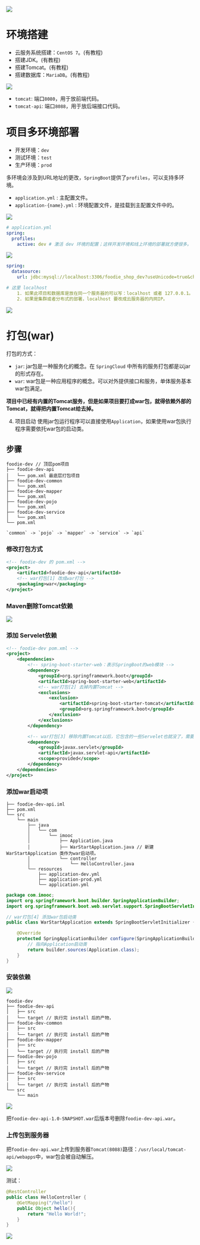 
<img src="/assets/images/classOne/cp1/04.png">

# 环境搭建

* 云服务系统搭建：`CentOS 7`。(有教程)
* 搭建JDK。(有教程)
* 搭建Tomcat。(有教程)
* 搭建数据库：`MariaDB`。(有教程)

<img src="/assets/images/classOne/cp1/25.png">

* `tomcat`: 端口`8080`，用于放前端代码。
* `tomcat-api`: 端口`8088`，用于放后端接口代码。

# 项目多环境部署

* 开发环境：`dev`
* 测试环境：`test`
* 生产环境：`prod`

多环境会涉及到URL地址的更改，`SpringBoot`提供了`profiles`，可以支持多环境。

* `application.yml` : 主配置文件。
* `application-{name}.yml` : 环境配置文件，是挂载到主配置文件中的。

<img src="/assets/images/classOne/cp1/18.png">

```yml
# application.yml
spring:
  profiles:
    active: dev # 激活 dev 环境的配置；这样开发环境和线上环境的部署就方便很多。
```

<img src="/assets/images/classOne/cp1/19.png">


```yml
spring:
  datasource:                                           
    url: jdbc:mysql://localhost:3306/foodie_shop_dev?useUnicode=true&characterEncoding=UTF-8&autoReconnect=true

# 这里 localhost 
	1. 如果此项目和数据库是放在同一个服务器的可以写：localhost 或者 127.0.0.1。
	2. 如果是集群或者分布式的部署，localhost 要改成云服务器的内网IP。
```

<img src="/assets/images/classOne/cp1/20.png">

# 打包(war)

打包的方式：

* `jar`: jar包是一种服务化的概念。在 `SpringCloud` 中所有的服务打包都是以jar的形式存在。
* `war`: war包是一种应用程序的概念。可以对外提供接口和服务，单体服务基本war包满足。

**项目中已经有内置的Tomcat服务，但是如果项目要打成war包，就得依赖外部的Tomcat，就得把内置Tomcat给去掉。**

4. 项目启动
使用jar包运行程序可以直接使用`Application`，如果使用war包执行程序需要依托war包的启动类。

## 步骤

```
foodie-dev // 顶层pom项目
├── foodie-dev-api
│   └── pom.xml 最底层打包项目
├── foodie-dev-common
│   └── pom.xml
├── foodie-dev-mapper
│   └── pom.xml
├── foodie-dev-pojo
│   └── pom.xml
├── foodie-dev-service
│   └── pom.xml
└── pom.xml

`common` -> `pojo` -> `mapper` -> `service` -> `api`
```

### 修改打包方式

```xml
<!-- foodie-dev 的 pom.xml -->
<project>
    <artifactId>foodie-dev-api</artifactId>
    <!-- war打包[1] 改成war打包 -->
    <packaging>war</packaging>
</project>
```

### Maven删除Tomcat依赖

<img src="/assets/images/classOne/cp1/22.png">

### 添加 Servelet依赖

```xml
<!-- foodie-dev pom.xml -->
<project>
    <dependencies>
        <!-- spring-boot-starter-web：表示SpringBoot的web模块 -->
        <dependency>
            <groupId>org.springframework.boot</groupId>
            <artifactId>spring-boot-starter-web</artifactId>
            <!-- war打包[2] 去掉内置Tomcat -->
            <exclusions>
                <exclusion>
                    <artifactId>spring-boot-starter-tomcat</artifactId>
                    <groupId>org.springframework.boot</groupId>
                </exclusion>
            </exclusions>
        </dependency>

        <!-- war打包[3] 移除内置Tomcat以后，它包含的一些Servelet也就没了，需要添加额外的Servelet依赖。 -->
        <dependency>
            <groupId>javax.servlet</groupId>
            <artifactId>javax.servlet-api</artifactId>
            <scope>provided</scope>
        </dependency>
    </dependencies>
</project>
```

### 添加war启动项

```
├── foodie-dev-api.iml
├── pom.xml
└── src
    └── main
        ├── java
        │   └── com
        │       └── imooc
        │           ├── Application.java
        │           ├── WarStartApplication.java // 新建 WarStartApplication 类作为war启动项。
        │           └── controller
        │               └── HelloController.java
        └── resources
            ├── application-dev.yml
            ├── application-prod.yml
            └── application.yml
```

```java
package com.imooc;
import org.springframework.boot.builder.SpringApplicationBuilder;
import org.springframework.boot.web.servlet.support.SpringBootServletInitializer;

// war打包[4] 添加war包启动类
public class WarStartApplication extends SpringBootServletInitializer {

    @Override
    protected SpringApplicationBuilder configure(SpringApplicationBuilder builder) {
        // 指向Application启动类
        return builder.sources(Application.class);
    }
}
```

### 安装依赖

<img src="/assets/images/classOne/cp1/23.png">


```
foodie-dev
├── foodie-dev-api
│   ├── src
│   └── target // 执行完 install 后的产物，
├── foodie-dev-common
│   ├── src
│   └── target // 执行完 install 后的产物
├── foodie-dev-mapper
│   ├── src
│   └── target // 执行完 install 后的产物
├── foodie-dev-pojo
│   ├── src
│   └── target // 执行完 install 后的产物
├── foodie-dev-service
│   ├── src
│   └── target // 执行完 install 后的产物
└── src
    └── main
```

<img src="/assets/images/classOne/cp1/24.png">

把`foodie-dev-api-1.0-SNAPSHOT.war`后版本号删除`foodie-dev-api.war`。

### 上传包到服务器

把`foodie-dev-api.war`上传到服务器`Tomcat(8088)`路径：`/usr/local/tomcat-api/webapps`中，war包会被自动解压。

<img src="/assets/images/classOne/cp1/26.png">

测试：

```java
@RestController
public class HelloController {
    @GetMapping("/hello")
    public Object hello(){
        return "Hello World!";
    }
}
```

<img src="/assets/images/classOne/cp1/27.png">


































